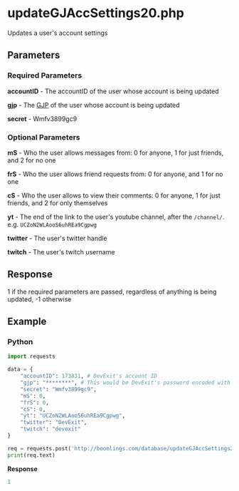 # updateGJAccSettings20.php

Updates a user's account settings

## Parameters

### Required Parameters

**accountID** - The accountID of the user whose account is being updated

**gjp** - The [GJP](/topics/encryption/gjp.md) of the user whose account is being updated

**secret** - Wmfv3899gc9

### Optional Parameters

**mS** - Who the user allows messages from: 0 for anyone, 1 for just friends, and 2 for no one

**frS** - Who the user allows friend requests from: 0 for anyone, and 1 for no one

**cS** - Who the user allows to view their comments: 0 for anyone, 1 for just friends, and 2 for only themselves

**yt** - The end of the link to the user's youtube channel, after the `/channel/`. e.g. `UCZoN2WLAooS6uhREa9Cgpwg`

**twitter** - The user's twitter handle

**twitch** - The user's twitch username

## Response

1 if the required parameters are passed, regardless of anything is being updated, -1 otherwise

## Example

<!-- tabs:start -->

### **Python**

```py
import requests

data = {
    "accountID": 173831, # DevExit's account ID
    "gjp": "********", # This would be DevExit's password encoded with GJP encryption
    "secret": "Wmfv3899gc9",
    "mS": 0,
    "frS": 0,
    "cS": 0,
    "yt": "UCZoN2WLAooS6uhREa9Cgpwg",
    "twitter": "DevExit",
    "twitch": "devexit"
}

req = requests.post('http://boomlings.com/database/updateGJAccSettings20.php', data=data)
print(req.text)
```

**Response**

```py
1
```

<!-- tabs:end -->